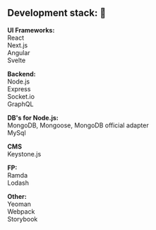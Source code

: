 ## Development stack: :metal:

**UI Frameworks:**  
React  
Next.js  
Angular  
Svelte 

**Backend:**  
Node.js  
Express  
Socket.io  
GraphQL  

**DB's for Node.js:**   
MongoDB, Mongoose, MongoDB official adapter  
MySql  

**CMS**  
Keystone.js  

**FP:**  
Ramda  
Lodash  

**Other:**  
Yeoman  
Webpack  
Storybook  
